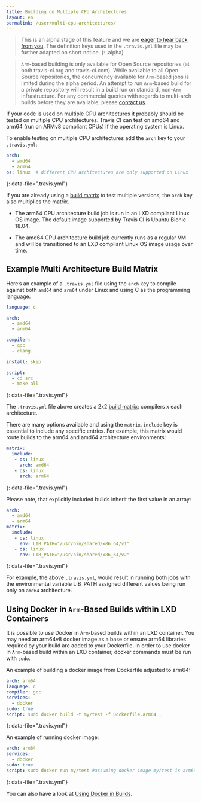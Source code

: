 ```yaml
---
title: Building on Multiple CPU Architectures
layout: en
permalink: /user/multi-cpu-architectures/
---
```


> This is an alpha stage of this feature and we are [eager to hear back from you](https://travis-ci.community/t/about-the-arm-cpu-architecture-category/5336). The definition keys used in the `.travis.yml` file may be further adapted on short notice.
{: .alpha}

> `Arm`-based building is only available for Open Source repositories (at both travis-ci.org and travis-ci.com). While available to all Open Source repositories, the concurrency available for `Arm`-based jobs is limited during the alpha period.
> An attempt to run `Arm`-based build for a private repository will result in a build run on standard, non-`Arm` infrastructure. For any commercial queries with regards to multi-arch builds before they are available, please [contact us](support@travis-ci.com).

If your code is used on multiple CPU architectures it probably should be tested on multiple CPU architectures. Travis CI can test on amd64 and arm64 (run on ARMv8 compliant CPUs) if the operating system is Linux.

To enable testing on multiple CPU architectures add the `arch` key to your `.travis.yml`:

```yaml
arch:
  - amd64
  - arm64
os: linux  # different CPU architectures are only supported on Linux
```
{: data-file=".travis.yml"}

If you are already using a [build matrix](/user/customizing-the-build/#build-matrix) to test multiple versions, the `arch` key also multiplies the matrix.

- The arm64 CPU architecture build job is run in an LXD compliant Linux OS image. The default image supported by Travis CI is Ubuntu Bionic 18.04.

- The amd64 CPU architecture build job currently runs as a regular VM and will be transitioned to an LXD compliant Linux OS image usage over time.

## Example Multi Architecture Build Matrix

Here’s an example of a `.travis.yml` file using the `arch` key to compile against both `amd64` and `arm64` under Linux and using C as the programming language.

```yaml
language: c

arch:
  - amd64
  - arm64

compiler:
  - gcc
  - clang

install: skip

script:
  - cd src
  - make all
```
{: data-file=".travis.yml"}

The `.travis.yml` file above creates a 2x2 [build matrix](/user/customizing-the-build/#build-matrix): compilers x each architecture.

There are many options available and using the `matrix.include` key is essential to include any specific entries. For example, this matrix would route builds to the arm64 and amd64 architecture environments:

```yaml
matrix:
  include:
   - os: linux
     arch: amd64
   - os: linux
     arch: arm64
```
{: data-file=".travis.yml"}

Please note, that explicitly included builds inherit the first value in an array:

```yaml
arch:
  - amd64
  - arm64
matrix:
  include:
   - os: linux
     env: LIB_PATH="/usr/bin/shared/x86_64/v1"
   - os: linux
     env: LIB_PATH="/usr/bin/shared/x86_64/v2"
```
{: data-file=".travis.yml"}

For example, the above `.travis.yml`, would result in running both jobs with the environmental variable LIB_PATH assigned different values being run only on `amd64` architecture.

## Using Docker in `Arm`-Based Builds within LXD Containers

It is possible to use Docker in `Arm`-based builds within an LXD container. You may need an arm64v8 docker image as a base or ensure arm64 libraries required by your build are added to your Dockerfile. In order to use docker in `Arm`-based build within an LXD container, docker commands must be run with `sudo`. 

An example of building a docker image from Dockerfile adjusted to arm64:

```yaml
arch: arm64
language: c
compiler: gcc
services:
  - docker
sudo: true
script: sudo docker build -t my/test -f Dockerfile.arm64 . 
```
{: data-file=".travis.yml"}

An example of running docker image:

```yaml
arch: arm64
services:
  - docker
sudo: true
script: sudo docker run my/test #assuming docker image my/test is arm64v8 ready
```
{: data-file=".travis.yml"}

You can also have a look at [Using Docker in Builds](user/docker/).
